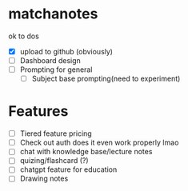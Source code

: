 ﻿# matchanotes
ok to dos  
- [x] upload to github (obviously)
- [ ] Dashboard design
- [ ] Prompting for general
  - [ ] Subject base prompting(need to experiment)
# Features
- [ ] Tiered feature pricing
- [ ] Check out auth does it even work properly lmao
- [ ] chat with knowledge base/lecture notes
- [ ] quizing/flashcard (?)
- [ ] chatgpt feature for education
- [ ] Drawing notes 
